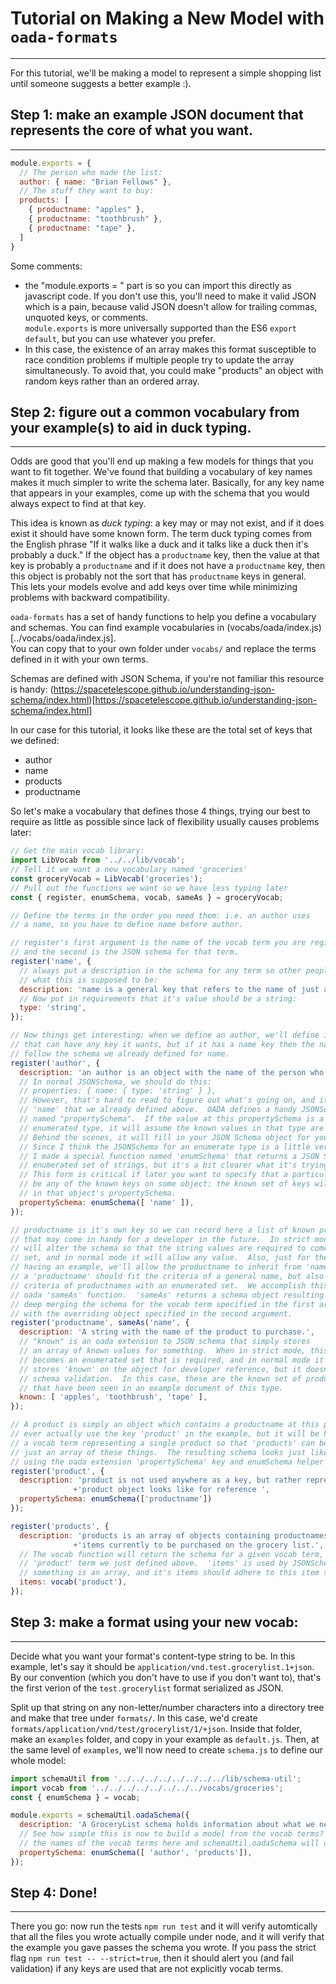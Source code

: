 # Tutorial on Making a New Model with `oada-formats`
---------------------------------------------------

For this tutorial, we'll be making a model to represent a simple shopping list until
someone suggests a better example :).

## Step 1: make an example JSON document that represents the core of what you want.
-----------------------------------------------------------------------------------
```javascript
module.exports = {
  // The person who made the list:
  author: { name: "Brian Fellows" },
  // The stuff they want to buy:
  products: [
    { productname: "apples" },
    { productname: "toothbrush" },
    { productname: "tape" },
  ]
}
```
Some comments:
* the "module.exports = " part is so you can import this directly as javascript code.
  If you don't use this, you'll need to make it valid JSON which is a pain, because
  valid JSON doesn't allow for trailing commas, unquoted keys, or comments.  
  `module.exports` is more universally supported than the ES6 `export default`, but you can
  use whatever you prefer.
* In this case, the existence of an array makes this format susceptible to race condition
  problems if multiple people try to update the array simultaneously.  To avoid that, you
  could make "products" an object with random keys rather than an ordered array.


## Step 2: figure out a common vocabulary from your example(s) to aid in duck typing.
-----------------------------------------------------------------------------------

Odds are good that you'll end up making a few models for things that you want to fit 
together.  We've found that building a vocabulary of key names makes it much simpler
to write the schema later.  Basically, for any key name that appears in your examples,
come up with the schema that you would always expect to find at that key.

This idea is known as *duck typing*: a key may or may not exist, and if it does exist it 
should have some known form.  The term duck typing comes from the English phrase
"If it walks like a duck and it talks like a duck then it's probably a duck."  If the
object has a `productname` key, then the value at that key is probably a `productname`
and if it does not have a `productname` key, then this object is probably not the sort
that has `productname` keys in general.  This lets your models evolve and add keys
over time while minimizing problems with backward compatibility.

`oada-formats` has a set of handy functions to help you define a vocabulary and schemas.
You can find example vocabularies in (vocabs/oada/index.js)[../vocabs/oada/index.js].  
You can copy that to your own folder under `vocabs/` and replace the terms defined in it
with your own terms.  

Schemas are defined with JSON Schema, if you're not familiar this resource is handy:
(https://spacetelescope.github.io/understanding-json-schema/index.html)[https://spacetelescope.github.io/understanding-json-schema/index.html]

In our case for this tutorial, it looks like these are the total set of keys that we 
defined:
* author
* name
* products
* productname

So let's make a vocabulary that defines those 4 things, trying our best to require as little
as possible since lack of flexibility usually causes problems later:

```javascript
// Get the main vocab library:
import LibVocab from '../../lib/vocab';
// Tell it we want a new vocabulary named 'groceries'
const groceryVocab = LibVocab('groceries');
// Pull out the functions we want so we have less typing later
const { register, enumSchema, vocab, sameAs } = groceryVocab;

// Define the terms in the order you need them: i.e. an author uses
// a name, so you have to define name before author.

// register's first argument is the name of the vocab term you are registering,
// and the second is the JSON schema for that term.
register('name', {
  // always put a description in the schema for any term so other people know
  // what this is supposed to be:
  description: 'name is a general key that refers to the name of just about anything.',
  // Now put in requirements that it's value should be a string:
  type: 'string',
});

// Now things get interesting: when we define an author, we'll define it as an object
// that can have any key it wants, but if it has a name key then the name key should 
// follow the schema we already defined for name.
register('author', {
  description: 'an author is an object with the name of the person who created this grocery list.',
  // In normal JSONSchema, we should do this:
  // properties: { name: { type: 'string' } },
  // However, that's hard to read to figure out what's going on, and it fails to re-use the
  // 'name' that we already defined above.  OADA defines a handy JSONSchema extension key
  // named "propertySchema".  If the value at this propertySchema is a schema for an
  // enumerated type, it will assume the known values in that type are vocabulary terms.  
  // Behind the scenes, it will fill in your JSON Schema object for you from the vocabulary!
  // Since I think the JSONSchema for an enumerate type is a little verbose and unclear, 
  // I made a special function named 'enumSchema' that returns a JSON Schema for an 
  // enumerated set of strings, but it's a bit clearer what it's trying to accomplish.
  // This form is critical if later you want to specify that a particular value may
  // be any of the known keys on some object: the known set of keys will be stored
  // in that object's propertySchema.
  propertySchema: enumSchema([ 'name' ]),
});

// productname is it's own key so we can record here a list of known productnames since
// that may come in handy for a developer in the future.  In strict mode the validator
// will alter the schema so that the string values are required to come from the known
// set, and in normal mode it will allow any value.  Also, just for the purposes of
// having an example, we'll allow the productname to inherit from 'name': i.e. 
// a 'productname' should fit the criteria of a general name, but also more specific
// criteria of productnames with an enumerated set.  We accomplish this with the
// oada 'sameAs' function.  'sameAs' returns a schema object resulting from
// deep merging the schema for the vocab term specified in the first argument
// with the overriding object specified in the second argument.
register('productname', sameAs('name', {
  description: 'A string with the name of the product to purchase.',
  // "known" is an oada extension to JSON schema that simply stores
  // an array of known values for something.  When in strict mode, this set
  // becomes an enumerated set that is required, and in normal mode it just
  // stores 'known' on the object for developer reference, but it doesn't affect the 
  // schema validation.  In this case, these are the known set of productname's
  // that have been seen in an example document of this type.
  known: [ 'apples', 'toothbrush', 'tape' ],
});

// A product is simply an object which contains a productname at this point.  We don't
// ever actually use the key 'product' in the example, but it will be helpful to make
// a vocab term representing a single product so that 'products' can be defined as
// just an array of these things.  The resulting schema looks just like the author schema,
// using the oada extension 'propertySchema' key and enumSchema helper function.
register('product', {
  description: 'product is not used anywhere as a key, but rather represents what a single '
              +'product object looks like for reference ',
  propertySchema: enumSchema(['productname'])
});

register('products', {
  description: 'products is an array of objects containing productnames, representing all the '
              +'items currently to be purchased on the grocery list.',
  // The vocab function will return the schema for a given vocab term, in this case, the
  // 'product' term we just defined above.  'items' is used by JSONSchema to indicate that
  // something is an array, and it's items should adhere to this item schema.
  items: vocab('product'), 
});
```

## Step 3: make a format using your new vocab:
----------------------------------------------
Decide what you want your format's content-type string to be.  In this example,
let's say it should be `application/vnd.test.grocerylist.1+json`.  By our convention
(which you don't have to use if you don't want to), that's the first verion of
the `test.grocerylist` format serialized as JSON.  

Split up that string on any non-letter/number characters into a directory tree and
make that tree under `formats/`.  In this case, we'd create
`formats/application/vnd/test/grocerylist/1/+json`.  Inside that folder, make 
an `examples` folder, and copy in your example as `default.js`.  Then, at the 
same level of `examples`, we'll now need to create `schema.js` to define our
whole model:

```javascript
import schemaUtil from '../../../../../../../../lib/schema-util';
import vocab from '../../../../../../../../vocabs/groceries';
const { enumSchema } = vocab;

module.exports = schemaUtil.oadaSchema({
  description: 'A GroceryList schema holds information about what we need to buy this week at the store',
  // See how simple this is now to build a model from the vocab terms?  Just put
  // the names of the vocab terms here and schemaUtil.oadaSchema will do the rest.
  propertySchema: enumSchema([ 'author', 'products']),
});
```

## Step 4: Done!
---------------------------------------------------------
There you go: now run the tests `npm run test` and it will verify automtically
that all the files you wrote actually compile under node, and it will
verify that the example you gave passes the schema you wrote.  If you pass
the strict flag `npm run test -- --strict=true`, then it should alert you 
(and fail validation) if any keys are used that are not explicitly vocab terms.
